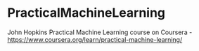 # PracticalMachineLearning
John Hopkins Practical Machine Learning course on Coursera - https://www.coursera.org/learn/practical-machine-learning/
